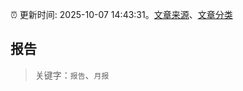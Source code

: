 :alarm_clock: 更新时间: 2025-10-07 14:43:31。[文章来源](/README.md)、[文章分类](/TAGS.md)

## 报告


> 关键字：`报告`、`月报`



